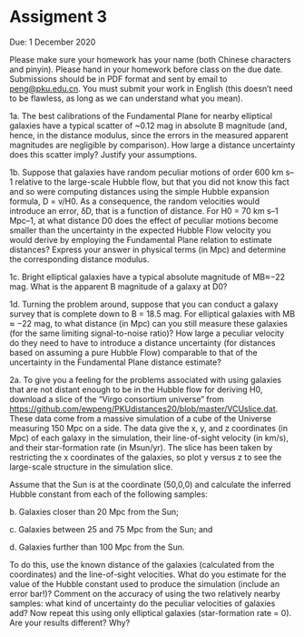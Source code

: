 # Assigment 3

Due: 1 December 2020

Please make sure your homework has your name (both Chinese characters and pinyin). Please hand in your homework before class on the due date. Submissions should be in PDF format and sent by email to peng@pku.edu.cn. You must submit your work in English (this doesn’t need to be flawless, as long as we can understand what you mean).

1a. The best calibrations of the Fundamental Plane for nearby elliptical galaxies have a typical scatter of ~0.12 mag in absolute B magnitude (and, hence, in the distance modulus, since the errors in the measured apparent magnitudes are negligible by comparison). How large a distance uncertainty does this scatter imply? Justify your assumptions.

1b. Suppose that galaxies have random peculiar motions of order 600 km s–1 relative to the large-scale Hubble flow, but that you did not know this fact and so were computing distances using the simple Hubble expansion formula, D = v/H0. As a consequence, the random velocities would
introduce an error, δD, that is a function of distance. For H0 = 70 km s–1 Mpc–1, at what distance D0 does the effect of peculiar motions become
smaller than the uncertainty in the expected Hubble Flow velocity you would derive by employing the Fundamental Plane relation to estimate distances? Express your answer in physical terms (in Mpc) and determine the corresponding distance modulus.

1c. Bright elliptical galaxies have a typical absolute magnitude of MB≈−22 mag. What is the apparent B magnitude of a galaxy at D0?

1d. Turning the problem around, suppose that you can conduct a galaxy survey that is complete down to B = 18.5 mag. For elliptical galaxies with MB ≈ −22 mag, to what distance (in Mpc) can you still measure these
galaxies (for the same limiting signal-to-noise ratio)? How large a peculiar velocity do they need to have to introduce a distance uncertainty (for distances based on assuming a pure Hubble Flow) comparable to that of the uncertainty in the Fundamental Plane distance estimate?


2a. To give you a feeling for the problems associated with using galaxies that are not distant enough to be in the Hubble flow for deriving H0, download a slice of the “Virgo consortium universe” from https://github.com/ewpeng/PKUdistances20/blob/master/VCUslice.dat. These data come from a massive simulation of a cube of the Universe measuring 150 Mpc on a side. The data give the x, y, and z coordinates (in Mpc) of each galaxy in the simulation, their line-of-sight velocity (in km/s), and their star-formation rate (in Msun/yr). The slice has been taken by restricting the x coordinates of the galaxies, so plot y versus z to see the large-scale structure in the simulation slice.

Assume that the Sun is at the coordinate (50,0,0) and calculate the inferred Hubble constant from each of the following samples:

b. Galaxies closer than 20 Mpc from the Sun;

c. Galaxies between 25 and 75 Mpc from the Sun; and

d. Galaxies further than 100 Mpc from the Sun.

To do this, use the known distance of the galaxies (calculated from the coordinates) and the line-of-sight velocities. What do you estimate for the value of the Hubble constant used to produce the simulation (include an error bar!)?
Comment on the accuracy of using the two relatively nearby samples: what kind of uncertainty do the peculiar velocities of galaxies add?
Now repeat this using only elliptical galaxies (star-formation rate = 0). Are your results different? Why?
